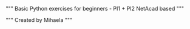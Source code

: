 """ Basic Python exercises for beginners -  PI1 + PI2 NetAcad based """

""" Created by Mihaela """
